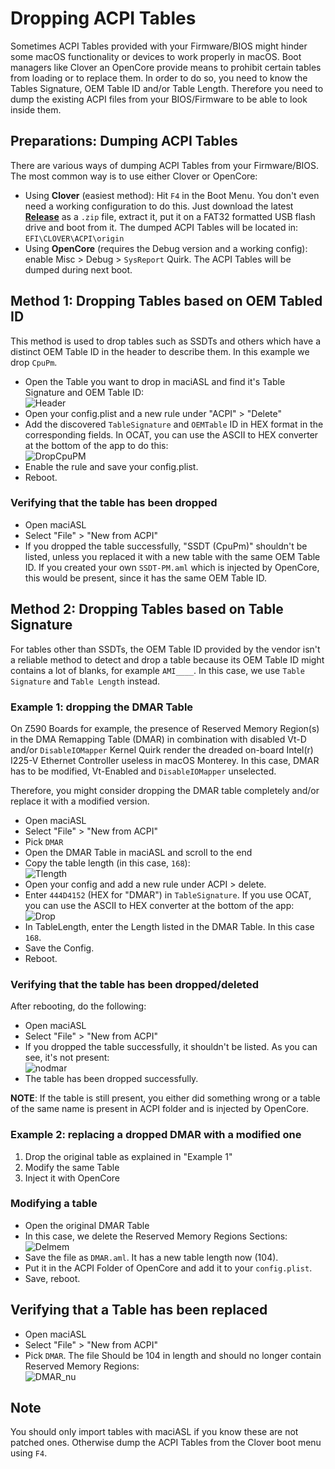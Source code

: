 # Dropping ACPI Tables
Sometimes ACPI Tables provided with your Firmware/BIOS might hinder some macOS functionality or devices to work properly in macOS. Boot managers like Clover an OpenCore provide means to prohibit certain tables from loading or to replace them. In order to do so, you need to know the Tables Signature, OEM Table ID and/or Table Length. Therefore you need to dump the existing ACPI files from your BIOS/Firmware to be able to look inside them.

## Preparations: Dumping ACPI Tables
There are various ways of dumping ACPI Tables from your Firmware/BIOS. The most common way is to use either Clover or OpenCore: 

- Using **Clover** (easiest method): Hit `F4` in the Boot Menu. You don't even need a working configuration to do this. Just download the latest [**Release**](https://github.com/CloverHackyColor/CloverBootloader/releases) as a `.zip` file, extract it, put it on a FAT32 formatted USB flash drive and boot from it. The dumped ACPI Tables will be located in: `EFI\CLOVER\ACPI\origin`
- Using **OpenCore** (requires the Debug version and a working config): enable Misc > Debug > `SysReport` Quirk. The ACPI Tables will be dumped during next boot.

## Method 1: Dropping Tables based on OEM Tabled ID
This method is used to drop tables such as SSDTs and others which have a distinct OEM Table ID in the header to describe them. In this example we drop `CpuPm`.

- Open the Table you want to drop in maciASL and find it's Table Signature and OEM Table ID:</br>
![Header](https://user-images.githubusercontent.com/76865553/140036308-a1abcdd2-ae38-49e7-9135-612e64e86ddf.png)
- Open your config.plist and a new rule under "ACPI" > "Delete"
- Add the discovered `TableSignature` and `OEMTable` ID in HEX format in the corresponding fields. In OCAT, you can use the ASCII to HEX converter at the bottom of the app to do this:</br>
![DropCpuPM](https://user-images.githubusercontent.com/76865553/140036351-785f42b6-b0e6-43b3-9eb0-c6729c863a90.png)
- Enable the rule and save your config.plist.
- Reboot.

### Verifying that the table has been dropped
- Open maciASL
- Select "File" > "New from ACPI" 
- If you dropped the table successfully, "SSDT (CpuPm)" shouldn't be listed, unless you replaced it with a new table with the same OEM Table ID. If you created your own `SSDT-PM.aml` which is injected by OpenCore, this would be present, since it has the same OEM Table ID.

## Method 2: Dropping Tables based on Table Signature
For tables other than SSDTs, the OEM Table ID provided by the vendor isn't a reliable method to detect and drop a table because its OEM Table ID might contains a lot of blanks, for example `AMI____`. In this case, we use `Table Signature` and `Table Length` instead.

### Example 1: dropping the DMAR Table

On Z590 Boards for example, the presence of Reserved Memory Region(s) in the DMA Remapping Table (DMAR) in combination with disabled Vt-D and/or `DisableIOMapper` Kernel Quirk render the dreaded on-board Intel(r) I225-V Ethernet Controller useless in macOS Monterey. In this case, DMAR has to be modified, Vt-Enabled and `DisableIOMapper` unselected.

Therefore, you might consider dropping the DMAR table completely and/or replace it with a modified version.

- Open maciASL
- Select "File" > "New from ACPI" 
- Pick `DMAR`
- Open the DMAR Table in maciASL and scroll to the end
- Copy the table length (in this case, `168`):</br>
	![Tlength](https://user-images.githubusercontent.com/76865553/139952797-38e332bc-3fed-450e-83fb-afa4a955a932.png)</br>
- Open your config and add a new rule under ACPI > delete.
- Enter `444D4152` (HEX for "DMAR") in `TableSignature`. If you use OCAT, you can use the  ASCII to HEX converter at the bottom of the app:</br>
	![Drop](https://user-images.githubusercontent.com/76865553/139952827-a745cf27-a1f6-416e-ba0a-0ccab3c45884.png)</br>
- In TableLength, enter the Length listed in the DMAR Table. In this case `168`.
- Save the Config.
- Reboot.

### Verifying that the table has been dropped/deleted
After rebooting, do the following:

- Open maciASL
- Select "File" > "New from ACPI" 
- If you dropped the table successfully, it shouldn't be listed. As you can see, it's not present:</br>
	![nodmar](https://user-images.githubusercontent.com/76865553/139952877-ef7d0f85-378d-4c6b-ac9a-efb7118ac4b6.png)</br>
- The table has been dropped successfully.

**NOTE**: If the table is still present, you either did something wrong or a table of the same name is present in ACPI folder and is injected by OpenCore.

### Example 2: replacing a dropped DMAR with a modified one
1. Drop the original table as explained in "Example 1"
2. Modify the same Table
3. Inject it with OpenCore

### Modifying a table
- Open the original DMAR Table
- In this case, we delete the Reserved Memory Regions Sections:</br>
	![Delmem](https://user-images.githubusercontent.com/76865553/139952931-70611f4e-0773-43a9-a1c7-90faef51703b.png)</br>
- Save the file as `DMAR.aml`. It has a new table length now (104).
- Put it in the ACPI Folder of OpenCore and add it to your `config.plist`.
- Save, reboot.

## Verifying that a Table has been replaced
- Open maciASL
- Select "File" > "New from ACPI" 
- Pick `DMAR`. The file Should be 104 in length and should no longer contain Reserved Memory Regions:</br>
	![DMAR_nu](https://user-images.githubusercontent.com/76865553/139952980-a4d5d68e-5809-4c15-9fc1-eae88ac29d5f.png)</br>

## Note
You should only import tables with maciASL if you know these are not patched ones. Otherwise dump the ACPI Tables from the Clover boot menu using `F4`.
